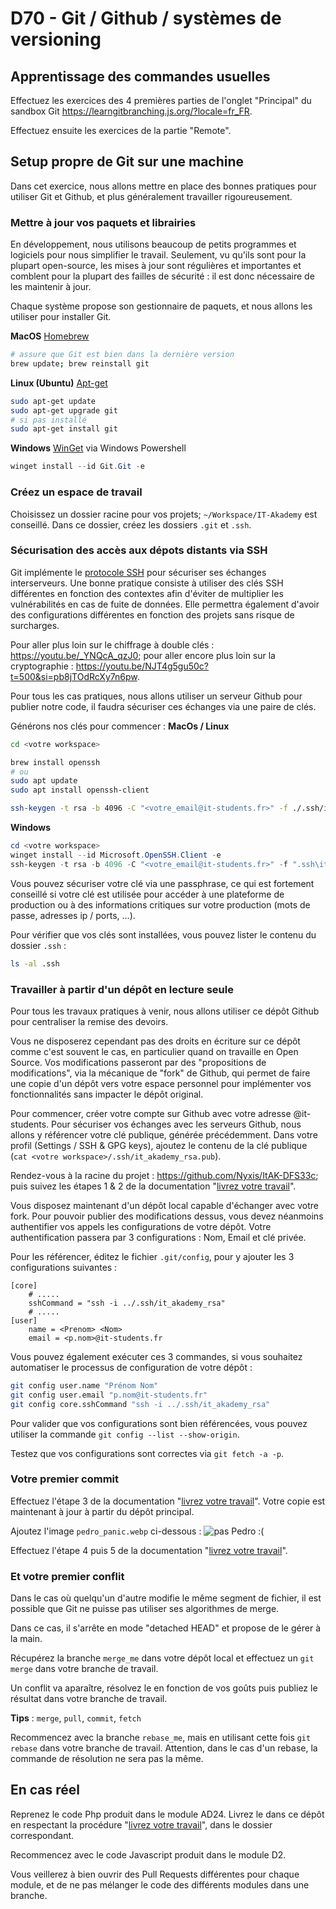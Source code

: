 # D70 - Git / Github / systèmes de versioning

## Apprentissage des commandes usuelles

Effectuez les exercices des 4 premières parties de l'onglet "Principal" du sandbox Git https://learngitbranching.js.org/?locale=fr_FR.

Effectuez ensuite les exercices de la partie "Remote".

## Setup propre de Git sur une machine

Dans cet exercice, nous allons mettre en place des bonnes pratiques pour utiliser Git et Github, et plus généralement travailler rigoureusement.

### Mettre à jour vos paquets et librairies

En développement, nous utilisons beaucoup de petits programmes et logiciels pour nous simplifier le travail. Seulement, vu qu'ils sont pour la plupart open-source, les mises à jour sont régulières et importantes et comblent pour la plupart des failles de sécurité : il est donc nécessaire de les maintenir à jour.

Chaque système propose son gestionnaire de paquets, et nous allons les utiliser pour installer Git.

**MacOS**
[Homebrew](https://brew.sh/)
```bash
# assure que Git est bien dans la dernière version
brew update; brew reinstall git
```

**Linux (Ubuntu)**
[Apt-get](https://doc.ubuntu-fr.org/apt)
```bash
sudo apt-get update
sudo apt-get upgrade git
# si pas installé
sudo apt-get install git
```

**Windows**
[WinGet](https://learn.microsoft.com/fr-fr/windows/package-manager/winget/) via Windows Powershell
```powershell
winget install --id Git.Git -e
```

### Créez un espace de travail

Choisissez un dossier racine pour vos projets; ```~/Workspace/IT-Akademy``` est conseillé.
Dans ce dossier, créez les dossiers ```.git``` et ```.ssh```.

### Sécurisation des accès aux dépots distants via SSH

Git implémente le [protocole SSH](https://www.ssh.com/academy/ssh/openssh#ssh-key-management) pour sécuriser ses échanges interserveurs.
Une bonne pratique consiste à utiliser des clés SSH différentes en fonction des contextes afin d'éviter de multiplier les vulnérabilités en cas de fuite de données. Elle permettra également d'avoir des configurations différentes en fonction des projets sans risque de surcharges.

Pour aller plus loin sur le chiffrage à double clés : https://youtu.be/_YNQcA_qzJ0; pour aller encore plus loin sur la cryptographie :
https://youtu.be/NJT4g5gu50c?t=500&si=pb8jTOdRcXy7n6pw.

Pour tous les cas pratiques, nous allons utiliser un serveur Github pour publier notre code, il faudra sécuriser ces échanges via une paire de clés.

Générons nos clés pour commencer :
**MacOs / Linux**
```bash
cd <votre workspace>

brew install openssh
# ou
sudo apt update
sudo apt install openssh-client

ssh-keygen -t rsa -b 4096 -C "<votre_email@it-students.fr>" -f ./.ssh/it_akademy_rsa
```

**Windows**
```powershell
cd <votre workspace>
winget install --id Microsoft.OpenSSH.Client -e
ssh-keygen -t rsa -b 4096 -C "<votre_email@it-students.fr>" -f ".ssh\it_akademy_rsa"
```

Vous pouvez sécuriser votre clé via une passphrase, ce qui est fortement conseillé si votre clé est utilisée pour accéder à une plateforme de production ou à des informations critiques sur votre production (mots de passe, adresses ip / ports, ...).

Pour vérifier que vos clés sont installées, vous pouvez lister le contenu du dossier `.ssh` :
```bash
ls -al .ssh
```

### Travailler à partir d'un dépôt en lecture seule

Pour tous les travaux pratiques à venir, nous allons utiliser ce dépôt Github pour centraliser la remise des devoirs.

Vous ne disposerez cependant pas des droits en écriture sur ce dépôt comme c'est souvent le cas, en particulier quand on travaille en Open Source. Vos modifications passeront par des "propositions de modifications", via la mécanique de "fork" de Github, qui permet de faire une copie d'un dépôt vers votre espace personnel pour implémenter vos fonctionnalités sans impacter le dépôt original.

Pour commencer, créer votre compte sur Github avec votre adresse @it-students.
Pour sécuriser vos échanges avec les serveurs Github, nous allons y référencer votre clé publique, générée précédemment. Dans votre profil (Settings / SSH & GPG keys), ajoutez le contenu de la clé publique (`cat <votre workspace>/.ssh/it_akademy_rsa.pub`).

Rendez-vous à la racine du projet : https://github.com/Nyxis/ItAK-DFS33c; puis suivez les étapes 1 & 2 de la documentation "[livrez votre travail](../docs/workflow.md)".

Vous disposez maintenant d'un dépôt local capable d'échanger avec votre fork. Pour pouvoir publier des modifications dessus, vous devez néanmoins authentifier vos appels les configurations de votre dépôt.
Votre authentification passera par 3 configurations : Nom, Email et clé privée.

Pour les référencer, éditez le fichier `.git/config`, pour y ajouter les 3 configurations suivantes :
```config
[core]
    # .....
    sshCommand = "ssh -i ../.ssh/it_akademy_rsa"
    # .....
[user]
    name = <Prenom> <Nom>
    email = <p.nom>@it-students.fr
```

Vous pouvez également exécuter ces 3 commandes, si vous souhaitez automatiser le processus de configuration de votre dépôt :
```bash
git config user.name "Prénom Nom"
git config user.email "p.nom@it-students.fr"
git config core.sshCommand "ssh -i ../.ssh/it_akademy_rsa"
```

Pour valider que vos configurations sont bien référencées, vous pouvez utiliser la commande `git config --list --show-origin`.

Testez que vos configurations sont correctes via `git fetch -a -p`.

### Votre premier commit

Effectuez l'étape 3 de la documentation "[livrez votre travail](../docs/workflow.md)".
Votre copie est maintenant à jour à partir du dépôt principal.

Ajoutez l'image `pedro_panic.webp` ci-dessous :
![pas Pedro :(](...........)

Effectuez l'étape 4 puis 5 de la documentation "[livrez votre travail](../docs/workflow.md)".

### Et votre premier conflit

Dans le cas où quelqu'un d'autre modifie le même segment de fichier, il est possible que Git ne puisse pas utiliser ses algorithmes de merge.

Dans ce cas, il s'arrête en mode "detached HEAD" et propose de le gérer à la main.

Récupérez la branche `merge_me` dans votre dépôt local et effectuez un `git merge` dans votre branche de travail.

Un conflit va aparaître, résolvez le en fonction de vos goûts puis publiez le résultat dans votre branche de travail.

__Tips__ : `merge`, `pull`, `commit`, `fetch`

Recommencez avec la branche `rebase_me`, mais en utilisant cette fois `git rebase` dans votre branche de travail.
Attention, dans le cas d'un rebase, la commande de résolution ne sera pas la même.

## En cas réel

Reprenez le code Php produit dans le module AD24.
Livrez le dans ce dépôt en respectant la procédure "[livrez votre travail](../docs/workflow.md)", dans le dossier correspondant.

Recommencez avec le code Javascript produit dans le module D2.

Vous veillerez à bien ouvrir des Pull Requests différentes pour chaque module, et de ne pas mélanger le code des différents modules dans une branche.

